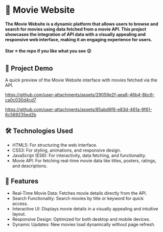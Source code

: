 
<div><h1> 🍿 Movie Website </h1></div>
<h4>The Movie Website is a dynamic platform that allows users to browse and search for movies using data fetched from a movie API. This project showcases the integration of API data with a visually appealing and responsive web interface, making it an engaging experience for users.</h4>
 <h4>Star ⭐ the repo if you like what you see 😉 </h4>
 <div>
 <h2>📸 Project Demo</h2>
 <p>A quick preview of the Movie Website interface with movies fetched via the API.</p>


https://github.com/user-attachments/assets/29059e2f-aea8-46b4-8bc6-ca0c030d4cd7




https://github.com/user-attachments/assets/85abd6f6-e83d-461a-9f61-6c589235ed2b



<h2>🛠️ Technologies Used</h2>
 <ul>
   <li>HTML5: For structuring the web interface.</li>
   <li>CSS3: For styling, animations, and responsive design.</li>
   <li>JavaScript (ES6): For interactivity, data fetching, and functionality.</li>
   <li>Movie API: For fetching real-time movie data like titles, posters, ratings, and descriptions.</li>
 </ul>  
 
 <h2>🎨 Features</h2>
 <ul>
   <li>Real-Time Movie Data: Fetches movie details directly from the API.</li>
   <li>Search Functionality: Search movies by title or keyword for quick access.</li>
   <li>Interactive UI: Displays movie details in a visually appealing and intuitive layout.</li>
   <li>Responsive Design: Optimized for both desktop and mobile devices.</li>
   <li>Dynamic Updates: New movies load dynamically without page refresh.</li>
 </ul> 
